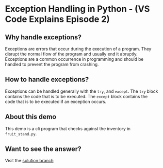 # Exception Handling in Python - (VS Code Explains Episode 2)

## Why handle exceptions?

Exceptions are errors that occur during the execution of a program. They disrupt the normal flow of the program and usually end it abruptly. Exceptions are a common occurrence in programming and should be handled to prevent the program from crashing.

## How to handle exceptions?

Exceptions can be handled generally with the `try`, and `except`. The `try` block contains the code that is to be executed. The `except` block contains the code that is to be executed if an exception occurs. 

## About this demo

This demo is a cli program that checks against the inventory in `fruit_stand.py`. 

## Want to see the answer?
Visit the [solution branch](../../tree/solution/)